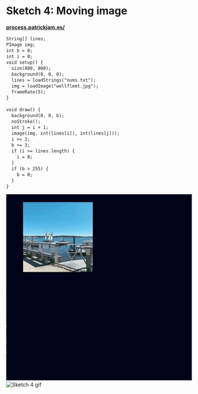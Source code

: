 # Sketch 4: Moving image

**[process.patrickjam.es/](https://process.patrickjam.es/2020/09/08/week-2-input-from-stored-values/)**

```processing
String[] lines;
PImage img;
int b = 0;
int i = 0;
void setup() {
  size(800, 800);
  background(0, 0, 0);
  lines = loadStrings("nums.txt");
  img = loadImage("wellfleet.jpg");
  frameRate(5);
}

void draw() {
  background(0, 0, b);
  noStroke();
  int j = i + 1;
  image(img, int(lines[i]), int(lines[j]));
  i += 2;
  b += 3;
  if (i >= lines.length) {
    i = 0;
  }
  if (b > 255) {
    b = 0;
  }
}
```

![Sketch 4 gif](/documentationAssets/sketch4_1.gif)
![Sketch 4 gif](/documentationAssets/sketch4_2.gif)